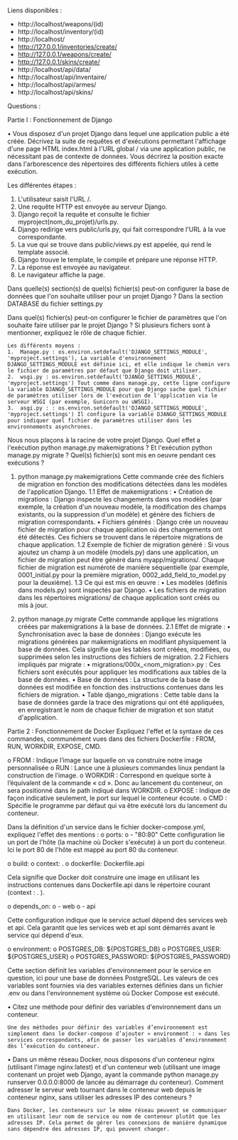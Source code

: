 Liens disponibles : 
- http://localhost/weapons/(id) 
- http://localhost/inventory/(id)
- http://localhost/
- http://127.0.0.1/inventories/create/
- http://127.0.0.1/weapons/create/
- http://127.0.0.1/skins/create/
- http://localhost/api/data/
- http://localhost/api/inventaire/
- http://localhost/api/armes/
- http://localhost/api/skins/

Questions :



Partie I : Fonctionnement de Django

•	Vous disposez d'un projet Django dans lequel une application public a été créée. Décrivez la suite de requêtes et d'exécutions permettant l'affichage d'une page HTML index.html à l'URL global / via une application public, ne nécessitant pas de contexte de données. Vous décrirez la position exacte dans l'arborescence des répertoires des différents fichiers utiles à cette exécution.

Les différentes étapes :
1.	L'utilisateur saisit l'URL /.
2.	Une requête HTTP est envoyée au serveur Django.
3.	Django reçoit la requête et consulte le fichier myproject(nom_du_projet)/urls.py.
4.	Django redirige vers public/urls.py, qui fait correspondre l'URL à la vue correspondante.
5.	La vue qui se trouve dans public/views.py est appelée, qui rend le template associé.
6.	Django trouve le template, le compile et prépare une réponse HTTP.
7.	La réponse est envoyée au navigateur.
8.	Le navigateur affiche la page.


Dans quelle(s) section(s) de quel(s) fichier(s) peut-on configurer la base de données que l'on souhaite utiliser pour un projet Django ?
    Dans la section DATABASE du fichier settings.py

Dans quel(s) fichier(s) peut-on configurer le fichier de paramètres que l'on souhaite faire utiliser par le projet Django ? Si plusieurs fichers sont à mentionner, expliquez le rôle de chaque fichier.

    Les différents moyens : 
    1.	Manage.py : os.environ.setdefault('DJANGO_SETTINGS_MODULE', 'myproject.settings'), La variable d'environnement DJANGO_SETTINGS_MODULE est définie ici, et elle indique le chemin vers le fichier de paramètres par défaut que Django doit utiliser.
    2.	wsgi.py : os.environ.setdefault('DJANGO_SETTINGS_MODULE', 'myproject.settings') Tout comme dans manage.py, cette ligne configure la variable DJANGO_SETTINGS_MODULE pour que Django sache quel fichier de paramètres utiliser lors de l'exécution de l'application via le serveur WSGI (par exemple, Gunicorn ou uWSGI).
    3.	asgi.py : : os.environ.setdefault('DJANGO_SETTINGS_MODULE', 'myproject.settings') Il configure la variable DJANGO_SETTINGS_MODULE pour indiquer quel fichier de paramètres utiliser dans les environnements asynchrones.

Nous nous plaçons à la racine de votre projet Django. Quel effet a l'exécution python manage.py makemigrations ? Et l'exécution python manage.py migrate ? Quel(s) fichier(s) sont mis en oeuvre pendant ces exécutions ?

1.	python manage.py makemigrations 
    Cette commande crée des fichiers de migration en fonction des modifications détectées dans les modèles de l'application Django.
    1.1 Effet de makemigrations :
    •	Création de migrations : Django inspecte les changements dans vos modèles (par exemple, la création d'un nouveau modèle, la modification des champs existants, ou la suppression d'un modèle) et génère des fichiers de migration correspondants.
    •	Fichiers générés : Django crée un nouveau fichier de migration pour chaque application où des changements ont été détectés. Ces fichiers se trouvent dans le répertoire migrations de chaque application.
    1.2 Exemple de fichier de migration généré :
    Si vous ajoutez un champ à un modèle (models.py) dans une application, un fichier de migration peut être généré dans myapp/migrations/. Chaque fichier de migration est numéroté de manière séquentielle (par exemple, 0001_initial.py pour la première migration, 0002_add_field_to_model.py pour la deuxième).
    1.3 Ce qui est mis en œuvre :
    •	Les modèles (définis dans models.py) sont inspectés par Django.
    •	Les fichiers de migration dans les répertoires migrations/ de chaque application sont créés ou mis à jour.

2.	python manage.py migrate 
    Cette commande applique les migrations créées par makemigrations à la base de données.
    2.1 Effet de migrate :
    •	Synchronisation avec la base de données : Django exécute les migrations générées par makemigrations en modifiant physiquement la base de données. Cela signifie que les tables sont créées, modifiées, ou supprimées selon les instructions des fichiers de migration.
    2.2 Fichiers impliqués par migrate :
    •	migrations/000x_<nom_migration>.py : Ces fichiers sont exécutés pour appliquer les modifications aux tables de la base de données.
    •	Base de données : La structure de la base de données est modifiée en fonction des instructions contenues dans les fichiers de migration.
    •	Table django_migrations : Cette table dans la base de données garde la trace des migrations qui ont été appliquées, en enregistrant le nom de chaque fichier de migration et son statut d'application.

Partie 2 : Fonctionnement de Docker
Expliquez l'effet et la syntaxe de ces commandes, communément vues dans des fichiers Dockerfile : FROM, RUN, WORKDIR, EXPOSE, CMD.

o	FROM : Indique l’image sur laquelle on va construire notre image personnalisée
o	RUN : Lance une à plusieurs commandes linux pendant la construction de l’image.
o	WORKDIR : Correspond en quelque sorte à l’équivalent de la commande « cd ». Donc au lancement du conteneur, on sera positionné dans le path indiqué dans WORKDIR.
o	EXPOSE : Indique de façon indicative seulement, le port sur lequel le conteneur écoute.
o	CMD : Spécifie le programme par défaut qui va être exécuté lors du lancement du conteneur.

Dans la définition d'un service dans le fichier docker-compose.yml, expliquez l'effet des mentions :
o	ports:
o	    - "80:80"
Cette configuration lie un port de l'hôte (la machine où Docker s'exécute) à un port du conteneur. Ici le port 80 de l'hôte est mappé au port 80 du conteneur.

o	build: 
o	    context: .
o	    dockerfile: Dockerfile.api

Cela signifie que Docker doit construire une image en utilisant les instructions contenues dans Dockerfile.api dans le répertoire courant (context : . ).

o	depends_on:
o	    - web
o	    - api

Cette configuration indique que le service actuel dépend des services web et api. Cela garantit que les services web et api sont démarrés avant le service qui dépend d'eux.

o	environment:
o	    POSTGRES_DB: ${POSTGRES_DB}
o	    POSTGRES_USER: ${POSTGRES_USER}
o	    POSTGRES_PASSWORD: ${POSTGRES_PASSWORD}

Cette section définit les variables d'environnement pour le service en question, ici pour une base de données PostgreSQL. Les valeurs de ces variables sont fournies via des variables externes définies dans un fichier .env ou dans l'environnement système où Docker Compose est exécuté.


•	Citez une méthode pour définir des variables d'environnement dans un conteneur.

    Une des méthodes pour définir des variables d’environnement est simplement dans le docker-compose d’ajouter « environment : » dans les services correspondants, afin de passer les variables d’environnement dès l’exécution du conteneur.

•	Dans un même réseau Docker, nous disposons d'un conteneur nginx (utilisant l'image nginx:latest) et d'un conteneur web (utilisant une image contenant un projet web Django, ayant la commande python manage.py runserver 0.0.0.0:8000 de lancée au démarrage du conteneur). Comment adresser le serveur web tournant dans le conteneur web depuis le conteneur nginx, sans utiliser les adresses IP des conteneurs ?

    Dans Docker, les conteneurs sur le même réseau peuvent se communiquer en utilisant leur nom de service ou nom de conteneur plutôt que les adresses IP. Cela permet de gérer les connexions de manière dynamique sans dépendre des adresses IP, qui peuvent changer.
